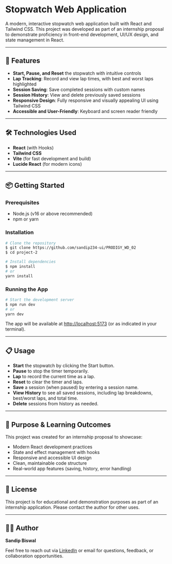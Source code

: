 # Stopwatch Web Application

A modern, interactive stopwatch web application built with React and Tailwind CSS. This project was developed as part of an internship proposal to demonstrate proficiency in front-end development, UI/UX design, and state management in React.

---

## 🚀 Features

- **Start, Pause, and Reset** the stopwatch with intuitive controls
- **Lap Tracking**: Record and view lap times, with best and worst laps highlighted
- **Session Saving**: Save completed sessions with custom names
- **Session History**: View and delete previously saved sessions
- **Responsive Design**: Fully responsive and visually appealing UI using Tailwind CSS
- **Accessible and User-Friendly**: Keyboard and screen reader friendly

---

## 🛠️ Technologies Used

- **React** (with Hooks)
- **Tailwind CSS**
- **Vite** (for fast development and build)
- **Lucide React** (for modern icons)

---

## 📦 Getting Started

### Prerequisites
- Node.js (v16 or above recommended)
- npm or yarn

### Installation

```bash
# Clone the repository
$ git clone https://github.com/sandip234-ui/PRODIGY_WD_02
$ cd project-2

# Install dependencies
$ npm install
# or
yarn install
```

### Running the App

```bash
# Start the development server
$ npm run dev
# or
yarn dev
```

The app will be available at [http://localhost:5173](http://localhost:5173) (or as indicated in your terminal).

---

## 📋 Usage

- **Start** the stopwatch by clicking the Start button.
- **Pause** to stop the timer temporarily.
- **Lap** to record the current time as a lap.
- **Reset** to clear the timer and laps.
- **Save** a session (when paused) by entering a session name.
- **View History** to see all saved sessions, including lap breakdowns, best/worst laps, and total time.
- **Delete** sessions from history as needed.

---

## 🎯 Purpose & Learning Outcomes

This project was created for an internship proposal to showcase:
- Modern React development practices
- State and effect management with hooks
- Responsive and accessible UI design
- Clean, maintainable code structure
- Real-world app features (saving, history, error handling)

---

## 📄 License

This project is for educational and demonstration purposes as part of an internship application. Please contact the author for other uses.

---

## 🙋‍♂️ Author

**Sandip Biswal**

Feel free to reach out via [LinkedIn](https://www.linkedin.com/in/sandip-biswal-728a7a291/) or email for questions, feedback, or collaboration opportunities.
